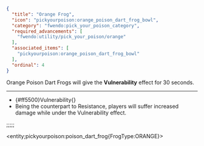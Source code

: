 ```json
{
  "title": "Orange Frog",
  "icon": "pickyourpoison:orange_poison_dart_frog_bowl",
  "category": "fwendo:pick_your_poison_category",
  "required_advancements": [
    "fwendo:utility/pick_your_poison/orange"
  ],
  "associated_items": [
    "pickyourpoison:orange_poison_dart_frog_bowl"
  ],
  "ordinal": 4
}
```
Orange Poison Dart Frogs will give the **Vulnerability** effect for 30 seconds.

---

- {#ff5500}Vulnerability{}
 - Being the counterpart to Resistance, players will suffer increased damage while under the Vulnerability effect.

;;;;;

<entity;pickyourpoison:poison_dart_frog{FrogType:ORANGE}>
